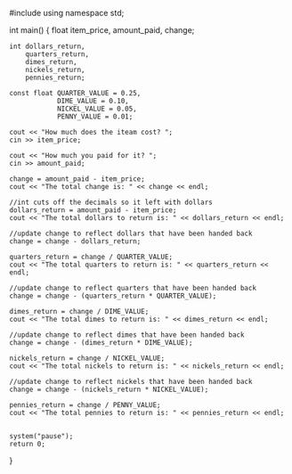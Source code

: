 #include <iostream>
using namespace std;

int main()
{
	float item_price,
		amount_paid,
		change;

	int dollars_return,
		quarters_return,
		dimes_return,
		nickels_return,
		pennies_return;

	const float QUARTER_VALUE = 0.25,
				DIME_VALUE = 0.10,
				NICKEL_VALUE = 0.05,
				PENNY_VALUE = 0.01;

	cout << "How much does the iteam cost? ";
	cin >> item_price;

	cout << "How much you paid for it? ";
	cin >> amount_paid;

	change = amount_paid - item_price;
	cout << "The total change is: " << change << endl;

	//int cuts off the decimals so it left with dollars
	dollars_return = amount_paid - item_price;
	cout << "The total dollars to return is: " << dollars_return << endl;

	//update change to reflect dollars that have been handed back
	change = change - dollars_return;

	quarters_return = change / QUARTER_VALUE;
	cout << "The total quarters to return is: " << quarters_return << endl;

	//update change to reflect quarters that have been handed back
	change = change - (quarters_return * QUARTER_VALUE);

	dimes_return = change / DIME_VALUE;
	cout << "The total dimes to return is: " << dimes_return << endl;

	//update change to reflect dimes that have been handed back
	change = change - (dimes_return * DIME_VALUE);

	nickels_return = change / NICKEL_VALUE;
	cout << "The total nickels to return is: " << nickels_return << endl;

	//update change to reflect nickels that have been handed back
	change = change - (nickels_return * NICKEL_VALUE);

	pennies_return = change / PENNY_VALUE;
	cout << "The total pennies to return is: " << pennies_return << endl;


	system("pause");
	return 0;
}
